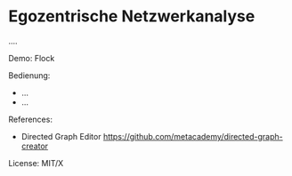 Egozentrische Netzwerkanalyse
======================

....

Demo: Flock

Bedienung:

* ...
* ...

References:
 - Directed Graph Editor https://github.com/metacademy/directed-graph-creator


License: MIT/X







